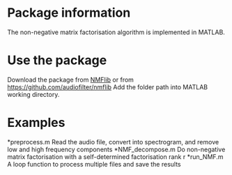 # Package information
The non-negative matrix factorisation algorithm is implemented in MATLAB. 

# Use the package
Download the package from [NMFlib](http://www.ee.columbia.edu/~grindlay/code.html#NMFlib) or from https://github.com/audiofilter/nmflib
Add the folder path into MATLAB working directory.

# Examples
*preprocess.m Read the audio file, convert into spectrogram, and remove low and high frequency components
*NMF_decompose.m Do non-negative matrix factorisation with a self-determined factorisation rank r
*run_NMF.m A loop function to process multiple files and save the results